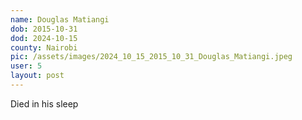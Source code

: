 ```yaml
---
name: Douglas Matiangi
dob: 2015-10-31
dod: 2024-10-15
county: Nairobi
pic: /assets/images/2024_10_15_2015_10_31_Douglas_Matiangi.jpeg
user: 5
layout: post
---
```

<p class='py-2'></p><p class='py-2'>Died in his sleep</p>
